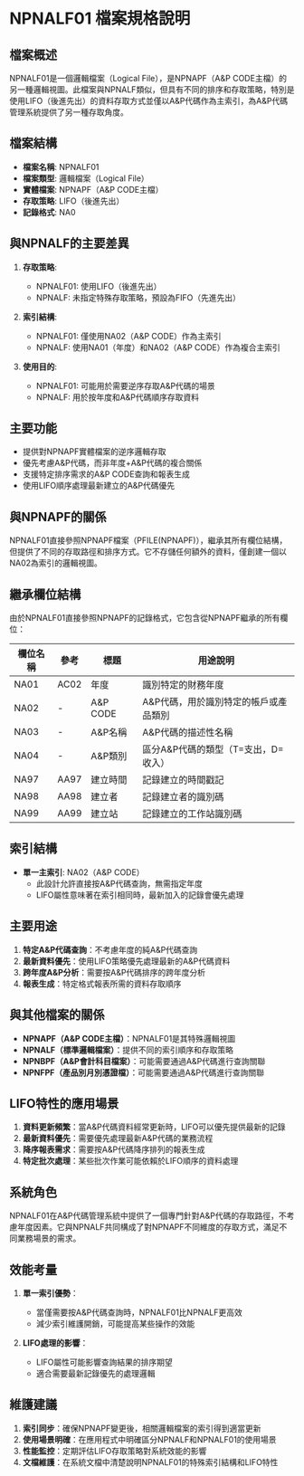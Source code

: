 # NPNALF01 檔案規格說明

## 檔案概述
NPNALF01是一個邏輯檔案（Logical File），是NPNAPF（A&P CODE主檔）的另一種邏輯視圖。此檔案與NPNALF類似，但具有不同的排序和存取策略，特別是使用LIFO（後進先出）的資料存取方式並僅以A&P代碼作為主索引，為A&P代碼管理系統提供了另一種存取角度。

## 檔案結構
- **檔案名稱**: NPNALF01
- **檔案類型**: 邏輯檔案（Logical File）
- **實體檔案**: NPNAPF（A&P CODE主檔）
- **存取策略**: LIFO（後進先出）
- **記錄格式**: NA0

## 與NPNALF的主要差異
1. **存取策略**:
   - NPNALF01: 使用LIFO（後進先出）
   - NPNALF: 未指定特殊存取策略，預設為FIFO（先進先出）
   
2. **索引結構**:
   - NPNALF01: 僅使用NA02（A&P CODE）作為主索引
   - NPNALF: 使用NA01（年度）和NA02（A&P CODE）作為複合主索引

3. **使用目的**:
   - NPNALF01: 可能用於需要逆序存取A&P代碼的場景
   - NPNALF: 用於按年度和A&P代碼順序存取資料

## 主要功能
- 提供對NPNAPF實體檔案的逆序邏輯存取
- 優先考慮A&P代碼，而非年度+A&P代碼的複合關係
- 支援特定排序需求的A&P CODE查詢和報表生成
- 使用LIFO順序處理最新建立的A&P代碼優先

## 與NPNAPF的關係
NPNALF01直接參照NPNAPF檔案（PFILE(NPNAPF)），繼承其所有欄位結構，但提供了不同的存取路徑和排序方式。它不存儲任何額外的資料，僅創建一個以NA02為索引的邏輯視圖。

## 繼承欄位結構
由於NPNALF01直接參照NPNAPF的記錄格式，它包含從NPNAPF繼承的所有欄位：

| 欄位名稱 | 參考 | 標題 | 用途說明 |
|---------|------|------|---------|
| NA01 | AC02 | 年度 | 識別特定的財務年度 |
| NA02 | - | A&P CODE | A&P代碼，用於識別特定的帳戶或產品類別 |
| NA03 | - | A&P名稱 | A&P代碼的描述性名稱 |
| NA04 | - | A&P類別 | 區分A&P代碼的類型（T=支出，D=收入） |
| NA97 | AA97 | 建立時間 | 記錄建立的時間戳記 |
| NA98 | AA98 | 建立者 | 記錄建立者的識別碼 |
| NA99 | AA99 | 建立站 | 記錄建立的工作站識別碼 |

## 索引結構
- **單一主索引**: NA02（A&P CODE）
  - 此設計允許直接按A&P代碼查詢，無需指定年度
  - LIFO屬性意味著在索引相同時，最新加入的記錄會優先處理

## 主要用途
1. **特定A&P代碼查詢**：不考慮年度的純A&P代碼查詢
2. **最新資料優先**：使用LIFO策略優先處理最新的A&P代碼資料
3. **跨年度A&P分析**：需要按A&P代碼排序的跨年度分析
4. **報表生成**：特定格式報表所需的資料存取順序

## 與其他檔案的關係
- **NPNAPF（A&P CODE主檔）**：NPNALF01是其特殊邏輯視圖
- **NPNALF（標準邏輯檔案）**：提供不同的索引順序和存取策略
- **NPNBPF（A&P會計科目檔案）**：可能需要通過A&P代碼進行查詢關聯
- **NPNFPF（產品別月別憑證檔）**：可能需要通過A&P代碼進行查詢關聯

## LIFO特性的應用場景
1. **資料更新頻繁**：當A&P代碼資料經常更新時，LIFO可以優先提供最新的記錄
2. **最新資料優先**：需要優先處理最新A&P代碼的業務流程
3. **降序報表需求**：需要按A&P代碼降序排列的報表生成
4. **特定批次處理**：某些批次作業可能依賴於LIFO順序的資料處理

## 系統角色
NPNALF01在A&P代碼管理系統中提供了一個專門針對A&P代碼的存取路徑，不考慮年度因素。它與NPNALF共同構成了對NPNAPF不同維度的存取方式，滿足不同業務場景的需求。

## 效能考量
1. **單一索引優勢**：
   - 當僅需要按A&P代碼查詢時，NPNALF01比NPNALF更高效
   - 減少索引維護開銷，可能提高某些操作的效能

2. **LIFO處理的影響**：
   - LIFO屬性可能影響查詢結果的排序期望
   - 適合需要最新記錄優先的處理邏輯

## 維護建議
1. **索引同步**：確保NPNAPF變更後，相關邏輯檔案的索引得到適當更新
2. **使用場景明確**：在應用程式中明確區分NPNALF和NPNALF01的使用場景
3. **性能監控**：定期評估LIFO存取策略對系統效能的影響
4. **文檔維護**：在系統文檔中清楚說明NPNALF01的特殊索引結構和LIFO特性 